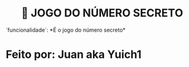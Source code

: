 <h1 align="center"> 🔢 JOGO DO NÚMERO SECRETO </h1>
`funcionalidade`: *É o jogo do número secreto*


# Feito por: Juan aka Yuich1
